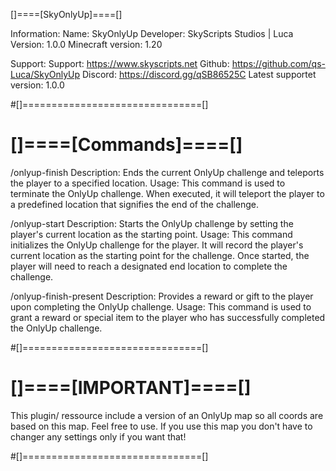 
[]====[SkyOnlyUp]====[]

Information:
Name: SkyOnlyUp
Developer: SkyScripts Studios | Luca
Version: 1.0.0
Minecraft version: 1.20

Support:
Support: https://www.skyscripts.net
Github: https://github.com/qs-Luca/SkyOnlyUp
Discord: https://discord.gg/qSB86525C
Latest supportet version: 1.0.0

#[]===============================[]


# []====[Commands]====[]

/onlyup-finish
Description: Ends the current OnlyUp challenge and teleports the player to a specified location.
Usage: This command is used to terminate the OnlyUp challenge. When executed, it will teleport the player
to a predefined location that signifies the end of the challenge.

/onlyup-start
Description: Starts the OnlyUp challenge by setting the player's current location as the starting point.
Usage: This command initializes the OnlyUp challenge for the player. It will record the player's current
location as the starting point for the challenge. Once started, the player will need to reach a designated
end location to complete the challenge.

/onlyup-finish-present
Description: Provides a reward or gift to the player upon completing the OnlyUp challenge.
Usage: This command is used to grant a reward or special item to the player who has successfully completed
the OnlyUp challenge.

#[]===============================[]



# []====[IMPORTANT]====[]
This plugin/ ressource include a version of an OnlyUp map so all coords are based on this map. Feel free to use. 
If you use this map you don't have to changer any settings only if you want that!

#[]===============================[]



